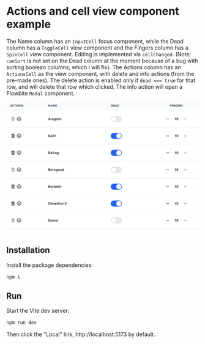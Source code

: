 # Actions and cell view component example

The Name column has an ```InputCell``` focus component, while the Dead column has a ```ToggleCell``` view component and the Fingers column has a ```SpinCell``` view component. Editing is implemented via ```cellChanged```. (Note: ```canSort``` is not set on the Dead column at the moment because of a bug with sorting boolean columns, which I will fix). The Actions column has an ```ActionsCell``` as the view component, with delete and info actions (from the pre-made ones). The delete action is enabled only if ```dead === true``` for that row, and will delete that row which clicked. The info action will open a Flowbite ```Modal``` component.

![](../../screenshot-04.png)

## Installation

Install the package dependencies:

```sh
npm i
```

## Run

Start the Vite dev server:
```sh
npm run dev
```

Then click the "Local" link, http://localhost:5173 by default.
